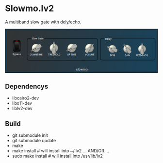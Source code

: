 # Slowmo.lv2
A multiband slow gate with dely/echo. 

![slowmo](https://raw.githubusercontent.com/brummer10/slowmo.lv2/main/slowmo.png)


## Dependencys

- libcairo2-dev
- libx11-dev
- liblv2-dev

## Build

- git submodule init
- git submodule update
- make
- make install # will install into ~/.lv2 ... AND/OR....
- sudo make install # will install into /usr/lib/lv2
